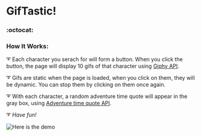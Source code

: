 # GifTastic!
### :octocat: 

### How It Works:

:curly_loop: Each character you serach for will form a button. When you click the button, the page will display 10 gifs of that character using [Giphy API](https://developers.giphy.com/). 

:curly_loop: Gifs are static when the page is loaded, when you click on them, they will be dynamic. You can stop them by clicking on them once again.

:curly_loop: With each character, a random adventure time quote will appear in the gray box, using [Adventure time quote API](https://adventure-time-quote-api.glitch.me/).  

:curly_loop: _Have fun!_

![Here is the demo](assets/images/giftastic.gif)
